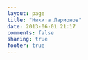 ```yaml
---
layout: page
title: "Никита Ларионов"
date: 2013-06-01 21:17
comments: false
sharing: true
footer: true
---
```


<script src="//about.me/embed/vonoiral?image=0&amp;name=0&amp;headline=0&amp;style=site"></script>
